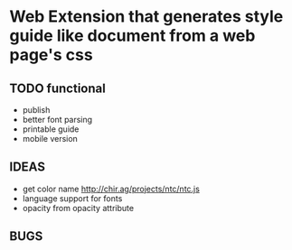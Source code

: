 # Web Extension that generates style guide like document from a web page's css

## TODO functional
* publish
* better font parsing
* printable guide
* mobile version

## IDEAS
* get color name
http://chir.ag/projects/ntc/ntc.js
* language support for fonts
* opacity from opacity attribute

## BUGS
